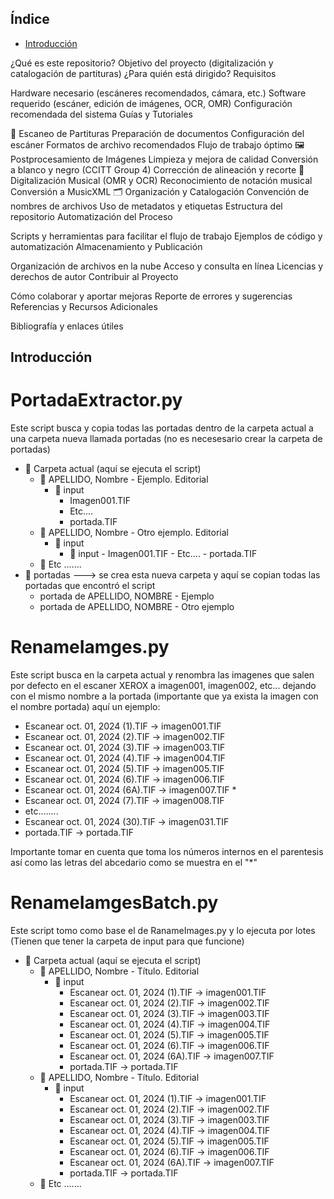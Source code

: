 ## Índice
- [Introducción](#Introducción)

¿Qué es este repositorio?
Objetivo del proyecto (digitalización y catalogación de partituras)
¿Para quién está dirigido?
Requisitos

Hardware necesario (escáneres recomendados, cámara, etc.)
Software requerido (escáner, edición de imágenes, OCR, OMR)
Configuración recomendada del sistema
Guías y Tutoriales

📖 Escaneo de Partituras
Preparación de documentos
Configuración del escáner
Formatos de archivo recomendados
Flujo de trabajo óptimo
🖼 Postprocesamiento de Imágenes
Limpieza y mejora de calidad
Conversión a blanco y negro (CCITT Group 4)
Corrección de alineación y recorte
🎼 Digitalización Musical (OMR y OCR)
Reconocimiento de notación musical
Conversión a MusicXML
🗂 Organización y Catalogación
Convención de nombres de archivos
Uso de metadatos y etiquetas
Estructura del repositorio
Automatización del Proceso

Scripts y herramientas para facilitar el flujo de trabajo
Ejemplos de código y automatización
Almacenamiento y Publicación

Organización de archivos en la nube
Acceso y consulta en línea
Licencias y derechos de autor
Contribuir al Proyecto

Cómo colaborar y aportar mejoras
Reporte de errores y sugerencias
Referencias y Recursos Adicionales

Bibliografía y enlaces útiles




## Introducción 





# PortadaExtractor.py
Este script busca y copia todas las portadas dentro de la carpeta actual a una carpeta nueva llamada portadas (no es necesesario crear la carpeta de portadas)
- 📂 Carpeta actual (aquí se ejecuta el script)
    - 📂 APELLIDO, Nombre - Ejemplo. Editorial
        - 📂 input
          - Imagen001.TIF
          - Etc....
          - portada.TIF 
    - 📂 APELLIDO, Nombre - Otro ejemplo. Editorial
         - 📂 input
             - 📂 input
          - Imagen001.TIF
          - Etc....
          - portada.TIF 
    - 📂 Etc .......
- 📂 portadas ---> se crea esta nueva carpeta y aquí se copian todas las portadas que encontró el script
  - portada de APELLIDO, NOMBRE - Ejemplo
  - portada de APELLIDO, NOMBRE - Otro ejemplo

# RenameIamges.py
Este script busca en la carpeta actual y renombra las imagenes que salen por defecto en el escaner XEROX a imagen001, imagen002, etc... dejando 
con el mismo nombre a la portada (importante que ya exista la imagen con el nombre portada) 
aquí un ejemplo:
- Escanear oct. 01, 2024 (1).TIF -> imagen001.TIF
- Escanear oct. 01, 2024 (2).TIF -> imagen002.TIF
- Escanear oct. 01, 2024 (3).TIF -> imagen003.TIF
- Escanear oct. 01, 2024 (4).TIF -> imagen004.TIF
- Escanear oct. 01, 2024 (5).TIF -> imagen005.TIF
- Escanear oct. 01, 2024 (6).TIF -> imagen006.TIF
- Escanear oct. 01, 2024 (6A).TIF -> imagen007.TIF *
- Escanear oct. 01, 2024 (7).TIF -> imagen008.TIF
- etc........
- Escanear oct. 01, 2024 (30).TIF -> imagen031.TIF
- portada.TIF -> portada.TIF
  
Importante tomar en cuenta que toma los números internos en el parentesis así como las letras del abcedario como se muestra en el "*" 

# RenameIamgesBatch.py
Este script tomo como base el de RanameImages.py y lo ejecuta por lotes (Tienen que tener la carpeta de input para que funcione)

- 📂 Carpeta actual (aquí se ejecuta el script)
    - 📂 APELLIDO, Nombre - Título. Editorial
        - 📂 input
          - Escanear oct. 01, 2024 (1).TIF -> imagen001.TIF
          - Escanear oct. 01, 2024 (2).TIF -> imagen002.TIF
          - Escanear oct. 01, 2024 (3).TIF -> imagen003.TIF
          - Escanear oct. 01, 2024 (4).TIF -> imagen004.TIF
           - Escanear oct. 01, 2024 (5).TIF -> imagen005.TIF
          - Escanear oct. 01, 2024 (6).TIF -> imagen006.TIF
          - Escanear oct. 01, 2024 (6A).TIF -> imagen007.TIF
          - portada.TIF -> portada.TIF
    - 📂 APELLIDO, Nombre - Título. Editorial
         - 📂 input
            - Escanear oct. 01, 2024 (1).TIF -> imagen001.TIF
            - Escanear oct. 01, 2024 (2).TIF -> imagen002.TIF
            - Escanear oct. 01, 2024 (3).TIF -> imagen003.TIF
            - Escanear oct. 01, 2024 (4).TIF -> imagen004.TIF
             - Escanear oct. 01, 2024 (5).TIF -> imagen005.TIF
            - Escanear oct. 01, 2024 (6).TIF -> imagen006.TIF
            - Escanear oct. 01, 2024 (6A).TIF -> imagen007.TIF
            - portada.TIF -> portada.TIF
    - 📂 Etc .......
